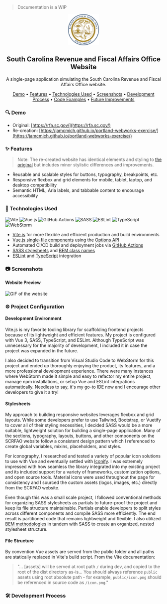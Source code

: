 > Documentation is a WIP

<!-- Heading -->
<section>
    <div align='center'>
        <img src='public/assets/icons/scrfao-favicon.svg' alt='South Carolina Revenue and Fiscal Affairs Office logo' width='100' height='100' />
        <h1>South Carolina Revenue and Fiscal Affairs Office Website</h1>
        <p>A single-page application simulating the South Carolina Revenue and Fiscal Affairs Office website.</p>
    </div>
    <p align='center'>
        <a href='#demo'>Demo</a> •
        <a href='#features'>Features</a> •
        <a href='#technologies-used'>Technologies Used</a> •
        <a href='#screenshots'>Screenshots</a> •
        <a href='#development-process'>Development Process</a> •
        <a href='#code-examples'>Code Examples</a> •
        <a href='#future-improvements'>Future Improvements</a>
    </p>
</section>

<!-- Demo -->

<h3 id="demo">🔍 Demo</h3>

- Original: [https://rfa.sc.gov/](https://rfa.sc.gov/)
- Re-creation: [https://jamcmich.github.io/portland-webworks-exercise/](https://jamcmich.github.io/portland-webworks-exercise/)

<!-- Features -->

<h3 id="features">✨ Features</h3>

> Note: The re-created website has identical elements and styling to <a href="https://rfa.sc.gov/">the original</a> but includes minor stylistic differences and improvements.

- Reusable and scalable styles for buttons, typography, breakpoints, etc.
- Responsive flexbox and grid elements for mobile, tablet, laptop, and desktop compatibility
- Semantic HTML, Aria labels, and tabbable content to encourage accessibility

<!-- Technologies Used -->
    
<h3 id="technologies-used">🧰 Technologies Used</h3>

![Vite](https://img.shields.io/badge/vite-%23646CFF.svg?style=for-the-badge&logo=vite&logoColor=white) ![Vue.js](https://img.shields.io/badge/vuejs-%2335495e.svg?style=for-the-badge&logo=vuedotjs&logoColor=%234FC08D) ![GitHub Actions](https://img.shields.io/badge/github%20actions-%232671E5.svg?style=for-the-badge&logo=githubactions&logoColor=white) ![SASS](https://img.shields.io/badge/SASS-hotpink.svg?style=for-the-badge&logo=SASS&logoColor=white) ![ESLint](https://img.shields.io/badge/ESLint-4B3263?style=for-the-badge&logo=eslint&logoColor=white) ![TypeScript](https://img.shields.io/badge/typescript-%23007ACC.svg?style=for-the-badge&logo=typescript&logoColor=white) ![WebStorm](https://img.shields.io/badge/webstorm-143?style=for-the-badge&logo=webstorm&logoColor=white&color=black)

<ul>
    <li><a href="https://vitejs.dev/">Vite.js</a> for more flexible and efficient production and build environments</li>
    <li><a href="https://vuejs.org/guide/scaling-up/sfc.html">Vue.js single-file components</a> using the <a href="https://vuejs.org/guide/introduction.html#api-styles">Options API</a></li>
    <li>Automated CI/CD build and deployment jobs via <a href="https://github.com/features/actions">GitHub Actions</a></li>
    <li><a href="https://sass-lang.com/">SASS stylesheets<a/> and <a href="https://getbem.com/">BEM class names</a></li>
    <li><a href="https://eslint.org/">ESLint</a> and <a href="https://www.typescriptlang.org/">TypeScript</a> integration</li>
</ul>

<!-- Screenshots -->
    
<h3 id="screenshots">📷 Screenshots</h3>

<h4>Website Preview</h4>
<img src="readme/website-preview.gif" alt="GIF of the website" />

<!-- Project Configuration -->
    
<h3 id="project-configuration">⚙️ Project Configuration</h3>
    
<h4>Development Environment</h4>
<p>Vite.js is my favorite tooling library for scaffolding frontend projects because of its lightweight and efficient features. My project is configured with Vue 3, SASS, TypeScript, and ESLint. Although TypeScript was unnecessary for the majority of development, I included it in case the project was expanded in the future.</p>

<p>I also decided to transition from Visual Studio Code to WebStorm for this project and ended up thoroughly enjoying the product, its features, and a more professional development experience. There were many instances where WebStorm made it simple and easy to refactor my entire project, manage npm installations, or setup Vue and ESLint integrations automatically. Needless to say, it's my go-to IDE now and I encourage other developers to give it a try!</p>
    
<h4>Stylesheets</h4>
<p>My approach to building responsive websites leverages flexbox and grid layouts. While some developers prefer to use Tailwind, Bootstrap, or Vuetify to cover all of their styling necessities, I decided SASS would be a more suitable, lightweight solution for building a single-page application. Many of the sections, typography, layouts, buttons, and other components on the SCRFAO website follow a consistent design pattern which I referenced to create global variables, mixins, placeholders, and styles.</p>
    
<p>For iconography, I researched and tested a variety of popular icon solutions to use with Vue and eventually settled with <a href="https://icon-sets.iconify.design/">Iconify</a>. I was extremely impressed with how seamless the library integrated into my existing project and its included support for a variety of frameworks, customization options, and open source tools. Material icons were used throughout the page for consistency and I sourced the custom assets (logos, images, etc.) directly from the SCRFAO website.</p>
    
<p>Even though this was a small scale project, I followed conventional methods for organizing SASS stylesheets as partials to future-proof the project and keep its file structure maintainable. Partials enable developers to split styles across different components and compile SASS more efficiently. The end result is partitioned code that remains lightweight and flexible. I also utilized <a href="https://getbem.com/">BEM methodologies</a> in tandem with SASS to create an organized, nested stylesheet structure. </p>
    
<h4>File Structure</h4>
<p>By convention Vue assets are served from the public folder and all paths are statically replaced in Vite's build script. From the Vite documentation: <blockquote>"... [assets] will be served at root path <code>/</code> during dev, and copied to the root of the dist directory as-is... You should always reference <code>public</code> assets using root absolute path - for example, <code>public/icon.png</code> should be referenced in source code as <code>/icon.png</code>."</blockquote></p>

<!-- Development Process -->

<h3 id="development-process">🛠️ Development Process</h3>
